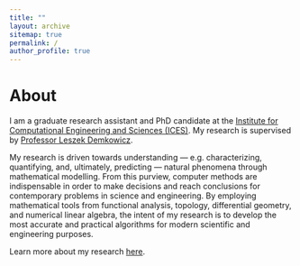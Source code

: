 ```yaml
---
title: ""
layout: archive
sitemap: true
permalink: /
author_profile: true
---
```


<!-- <img src="/assets/images/BigBend2.png" width="340px" alt="Brendan Keith" align="right" /> -->

# About

I am a graduate research assistant and PhD candidate at the [Institute for Computational Engineering and Sciences (ICES)](https://www.ices.utexas.edu/).
My research is supervised by [Professor Leszek Demkowicz](http://users.ices.utexas.edu/~leszek/). <br>
<!-- 
I was a [Geophysical Fluid Dynamics fellow](http://www.whoi.edu/gfd/) at the Woods Hole Oceanographic Institution (WHOI) in 2017.
Previously, I obtained a M.Sc. in computational methods in aeronautical engineering from Imperial College London, and bachelor's degrees in both mathematics and mechanical engineering from the Universidad de los Andes (Colombia). -->

My research is driven towards understanding — e.g. characterizing, quantifying, and, ultimately, predicting — natural phenomena through mathematical modelling.
From this purview, computer methods are indispensable in order to make decisions and reach conclusions for contemporary problems in science and engineering.
By employing mathematical tools from functional analysis, topology, differential geometry, and numerical linear algebra, the intent of my research is to develop the most accurate and practical algorithms for modern scientific and engineering purposes.

<!-- Generally speaking, my research deals with the accurate and efficient numerical approximation of solutions to differential equations, especially those which arise in the modelling of complex physical systems.
Therefore, my research often deals with: (a) developing physical models for a given problem at hand; (b) discretizing the chosen model so that it 
I am interested in designing algorithms for these purposes which account for extrinsic outputs of the  -->

Learn more about my research [here](/research/).

<!-- When I'm not doing research I'm probably either playing or watching "fútbol".
My clock definitely stops ticking every four years for the World Cup.
In my free time I also love to watch movies and TV series (advanced user: several thousand hours under my belt), browse youtube, read the news, enjoy books, and watch other sporting events like tennis (all hail Roger Federer) and baseball (go Cards!). -->